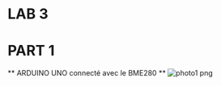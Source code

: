 # LAB 3

# PART 1

** ARDUINO UNO connecté avec le BME280 **
![photo1 png](https://user-images.githubusercontent.com/56651688/69920796-76d6ff80-148c-11ea-886a-2a60c9e6485f.jpeg)


